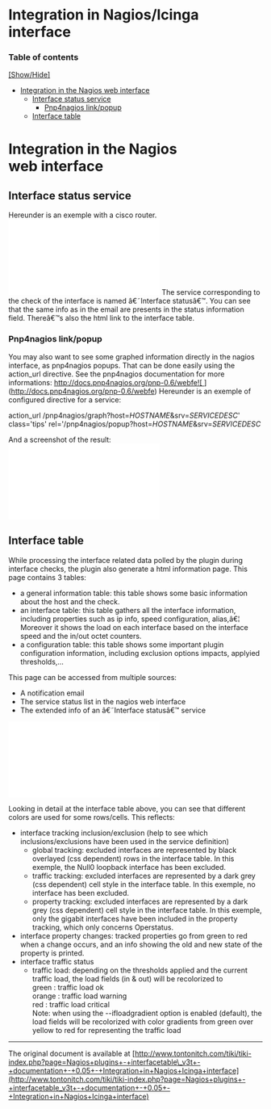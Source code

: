 **Integration in Nagios/Icinga interface**
==========================================

### Table of contents

[\[Show/Hide\]](javascript:toggleToc())

*   [Integration in the Nagios web interface](#Integration_in_the_Nagios_web_interface)
    *   [Interface status service](#Interface_status_service)
        *   [Pnp4nagios link/popup](#Pnp4nagios_link_popup)
    *   [Interface table](#Interface_table)

Integration in the Nagios web interface
=======================================

Interface status service
------------------------

Hereunder is an exemple with a cisco router. ![Image](tiki-download_file.php?fileId=18&display&max=800) The service corresponding to the check of the interface is named â€˜Interface statusâ€™. You can see that the same info as in the email are presents in the status information field. Thereâ€™s also the html link to the interface table.

### Pnp4nagios link/popup

You may also want to see some graphed information directly in the nagios interface, as pnp4nagios popups. That can be done easily using the action\_url directive. See the pnp4nagios documentation for more informations: [http://docs.pnp4nagios.org/pnp-0.6/webfe![ ](img/icons/external_link.gif " ")](http://docs.pnp4nagios.org/pnp-0.6/webfe) Hereunder is an exemple of configured directive for a service:

action\_url   /pnp4nagios/graph?host=$HOSTNAME$&srv=$SERVICEDESC$' 
class='tips' rel='/pnp4nagios/popup?host=$HOSTNAME$&srv=$SERVICEDESC$

And a screenshot of the result: ![Image](tiki-download_file.php?fileId=80&display&max=800)

Interface table
---------------

While processing the interface related data polled by the plugin during interface checks, the plugin also generate a html information page. This page contains 3 tables:

*   a general information table: this table shows some basic information about the host and the check.
*   an interface table: this table gathers all the interface information, including properties such as ip info, speed configuration, alias,â€¦ Moreover it shows the load on each interface based on the interface speed and the in/out octet counters.
*   a configuration table: this table shows some important plugin configuration information, including exclusion options impacts, applyied thresholds,...

This page can be accessed from multiple sources:

*   A notification email
*   The service status list in the nagios web interface
*   The extended info of an â€˜Interface statusâ€™ service

![Image](tiki-download_file.php?fileId=132&display&max=800)

Looking in detail at the interface table above, you can see that different colors are used for some rows/cells. This reflects:

*   interface tracking inclusion/exclusion (help to see which inclusions/exclusions have been used in the service definition)
    *   global tracking: excluded interfaces are represented by black overlayed (css dependent) rows in the interface table. In this exemple, the Null0 loopback interface has been excluded.
    *   traffic tracking: excluded interfaces are represented by a dark grey (css dependent) cell style in the interface table. In this exemple, no interface has been excluded.
    *   property tracking: excluded interfaces are represented by a dark grey (css dependent) cell style in the interface table. In this exemple, only the gigabit interfaces have been included in the property tracking, which only concerns Operstatus.
*   interface property changes: tracked properties go from green to red when a change occurs, and an info showing the old and new state of the property is printed.
*   interface traffic status
    *   traffic load: depending on the thresholds applied and the current traffic load, the load fields (in & out) will be recolorized to  
        green : traffic load ok  
        orange : traffic load warning  
        red : traffic load critical  
        Note: when using the --ifloadgradient option is enabled (default), the load fields will be recolorized with color gradients from green over yellow to red for representing the traffic load

* * *

  
The original document is available at [http://www.tontonitch.com/tiki/tiki-index.php?page=Nagios+plugins+-+interfacetable\_v3t+-+documentation+-+0.05+-+Integration+in+Nagios+Icinga+interface](http://www.tontonitch.com/tiki/tiki-index.php?page=Nagios+plugins+-+interfacetable_v3t+-+documentation+-+0.05+-+Integration+in+Nagios+Icinga+interface)
